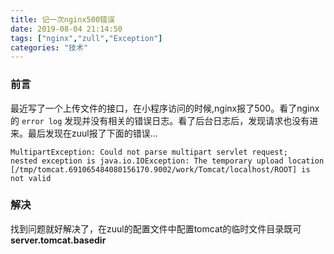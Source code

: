 ```yaml
---
title: 记一次nginx500错误
date: 2019-08-04 21:14:50
tags: ["nginx","zull","Exception"]
categories: "技术"
---
```

### 前言
最近写了一个上传文件的接口，在小程序访问的时候,nginx报了500。看了nginx的 `error log` 发现并没有相关的错误日志。看了后台日志后，发现请求也没有进来。最后发现在zuul报了下面的错误...

```
MultipartException: Could not parse multipart servlet request; 
nested exception is java.io.IOException: The temporary upload location
[/tmp/tomcat.691065484080156170.9002/work/Tomcat/localhost/ROOT] is not valid
```
### 解决
找到问题就好解决了，在zuul的配置文件中配置tomcat的临时文件目录既可
**server.tomcat.basedir**
